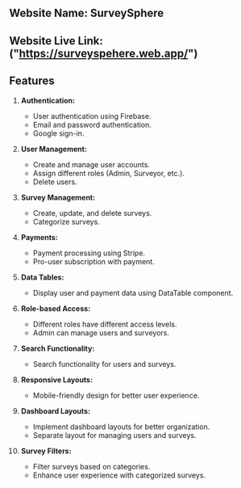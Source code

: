 ## Website Name: SurveySphere

## Website Live Link:("https://surveyspehere.web.app/")

## Features

1. **Authentication:**
   - User authentication using Firebase.
   - Email and password authentication.
   - Google sign-in.

2. **User Management:**
   - Create and manage user accounts.
   - Assign different roles (Admin, Surveyor, etc.).
   - Delete users.

3. **Survey Management:**
   - Create, update, and delete surveys.
   - Categorize surveys.

4. **Payments:**
   - Payment processing using Stripe.
   - Pro-user subscription with payment.

5. **Data Tables:**
   - Display user and payment data using DataTable component.

6. **Role-based Access:**
   - Different roles have different access levels.
   - Admin can manage users and surveyors.

7. **Search Functionality:**
   - Search functionality for users and surveys.

8. **Responsive Layouts:**
   - Mobile-friendly design for better user experience.

9. **Dashboard Layouts:**
   - Implement dashboard layouts for better organization.
   - Separate layout for managing users and surveys.

10. **Survey Filters:**
    - Filter surveys based on categories.
    - Enhance user experience with categorized surveys.
